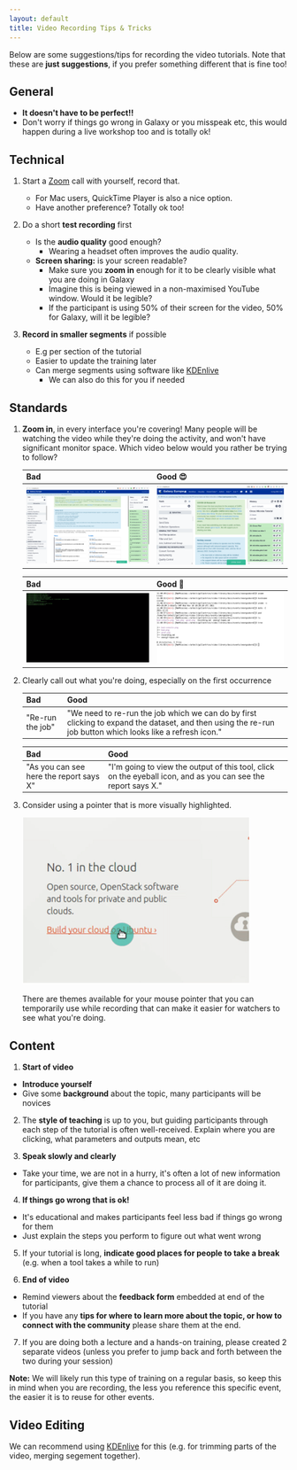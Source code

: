 ```yaml
---
layout: default
title: Video Recording Tips & Tricks
---
```


Below are some suggestions/tips for recording the video tutorials. Note
that these are **just suggestions**, if you prefer something different
that is fine too!

## General

- **It doesn't have to be perfect!!**
- Don't worry if things go wrong in Galaxy or you misspeak etc, this would
  happen during a live workshop too and is totally ok!

## Technical

1. Start a [Zoom](https://zoom.us/) call with yourself, record that.
   - For Mac users, QuickTime Player is also a nice option.
   - Have another preference? Totally ok too!

2. Do a short **test recording** first
   - Is the **audio quality** good enough?
     - Wearing a headset often improves the audio quality.
   - **Screen sharing:** is your screen readable?
     - Make sure you **zoom in** enough for it to be clearly visible what you are doing in Galaxy
     - Imagine this is being viewed in a non-maximised YouTube window. Would it be legible?
     - If the participant is using 50% of their screen for the video,     50% for Galaxy, will it be legible?

3. **Record in smaller segments** if possible
   - E.g per section of the tutorial
   - Easier to update the training later
   - Can merge segments using software like [KDEnlive](https://kdenlive.org/en/)
     - We can also do this for you if needed

## Standards

1. **Zoom in**, in every interface you're covering! Many people will be watching the video while they're doing the activity, and won't have significant monitor space. Which video below would you rather be trying to follow?

   Bad | Good 😍
   --- | ---
   ![default size screenshot of usegalaxy.eu](./bad.png) | ![zoomed in screenshot of usegalaxy.eu, now much more legible](./good.png)

   Bad | Good 🤩
   --- | ---
   ![green text on black background console with tiny font](./bad-console.png) | ![zoomed in screenshot of a console with high contrast black and white content](./good-console.png)

2. Clearly call out what you're doing, especially on the first occurrence

   Bad | Good
   --- | ---
   "Re-run the job" | "We need to re-run the job which we can do by first clicking to expand the dataset, and then using the re-run job button which looks like a refresh icon."

   Bad | Good
   --- | ---
   "As you can see here the report says X" | "I'm going to view the output of this tool, click on the eyeball icon, and as you can see the report says X."


3. Consider using a pointer that is more visually highlighted.

   ![mouse pointer with circle around it that follows it around](./mouse.png)

   There are themes available for your mouse pointer that you can temporarily use while recording that can make it easier for watchers to see what you're doing.


## Content


1. **Start of video**
  - **Introduce yourself**
  - Give some **background** about the topic, many participants will be novices



2. The **style of teaching** is up to you, but guiding participants through each step of the tutorial is often well-received. Explain where you are clicking, what parameters and outputs mean, etc



3. **Speak slowly and clearly**
  - Take your time, we are not in a hurry, it's often a lot of new information
    for participants, give them a chance to process all of it
    are doing it.



4. **If things go wrong that is ok!**
  - It's educational and makes participants feel less bad if things go wrong
    for them
  - Just explain the steps you perform to figure out what went wrong



5. If your tutorial is long, **indicate good places for people to take
  a break** (e.g. when a tool takes a while to run)



6. **End of video**
  - Remind viewers about the **feedback form** embedded at end of the tutorial
  - If you have any **tips for where to learn more about the topic, or how to connect with the community** please share them at the end.


7. If you are doing both a lecture and a hands-on training, please created 2 separate videos (unless you prefer to jump back and forth between the two during your session)

**Note:** We will likely run this type of training on a regular basis, so keep this in mind when you are recording, the less you reference this specific event, the easier it is to reuse for other events.

## Video Editing

We can recommend using [KDEnlive](https://kdenlive.org/en/) for this (e.g. for trimming parts of the video, merging segement together).
